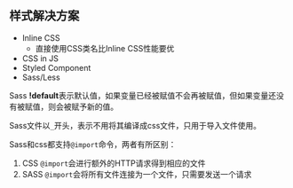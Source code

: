 ## 样式解决方案
- Inline CSS
  - 直接使用CSS类名比Inline CSS性能要优
- CSS in JS
- Styled Component
- Sass/Less


Sass  **!default**表示默认值，如果变量已经被赋值不会再被赋值，但如果变量还没有被赋值，则会被赋予新的值。

Sass文件以`_`开头，表示不用将其编译成css文件，只用于导入文件使用。

Sass和css都支持`@import`命令，两者有所区别：
1. CSS `@import`会进行额外的HTTP请求得到相应的文件
2. SASS `@import`会将所有文件连接为一个文件，只需要发送一个请求
